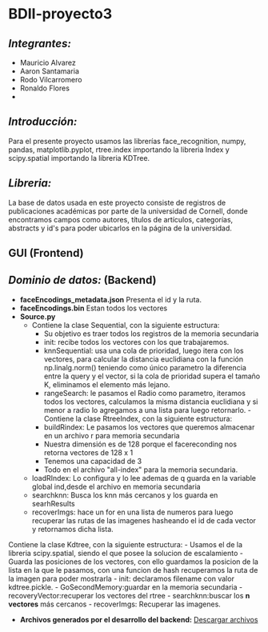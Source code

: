 # BDII-proyecto3
## ***Integrantes:***
- Mauricio Alvarez
- Aaron Santamaria
- Rodo Vilcarromero
- Ronaldo Flores
- 
## ***Introducción:***
Para el presente proyecto usamos las librerías face_recognition, numpy, pandas, matplotlib.pyplot, rtree.index importando la libreria Index y scipy.spatial importando la libreria KDTree.


## ***Libreria:***
La base de datos usada en este proyecto consiste de registros de publicaciones académicas por parte de la universidad de Cornell, donde encontramos campos como autores, títulos de artículos, categorías, abstracts y id's para poder ubicarlos en la página de la universidad.

## **GUI** (Frontend)

## ***Dominio de datos:*** (Backend)
- **faceEncodings_metadata.json**
Presenta el id y la ruta.
- **faceEncodings.bin**
Estan todos los vectores
- **Source.py**
    - Contiene la clase Sequential, con la siguiente estructura:
        - Su objetivo es traer todos los registros de la memoria secundaria
        - init: recibe todos los vectores con los que trabajaremos.
        - knnSequential: usa una cola de prioridad, luego itera con los vectores, para calcular la distancia euclidiana con la función np.linalg.norm() teniendo como único parametro la diferencia entre la query y el vector, si la cola de prioridad supera el tamaño K, eliminamos el elemento más lejano.
        - rangeSearch: le pasamos el Radio como parametro, iteramos todos los vectores, calculamos la misma distancia euclidiana y si menor a radio lo agregamos a una lista para luego retornarlo.
    -Contiene la clase RtreeIndex, con la siguiente estructura:
        - buildRindex: Le pasamos los vectores que queremos almacenar en un archivo r para memoria secundaria
        - Nuestra dimensión es de 128 porque el facereconding nos retorna vectores de 128 x 1
        - Tenemos una capacidad de 3
        - Todo en el archivo "all-index" para la memoria secundaria.
    - loadRIndex: Lo configura y lo lee ademas de q guarda en la variable global ind,desde el archivo en memoria secundaria
    - searchknn: Busca los knn más cercanos y los guarda en searhResults
    - recoverImgs: hace un for en una lista de numeros para luego recuperar las rutas de las imagenes hasheando el id de cada vector y retornamos dicha lista.   

Contiene la clase Kdtree, con la siguiente estructura:
    - Usamos el de la libreria scipy.spatial, siendo el que posee la solucion de escalamiento
    - Guarda las posiciones de los vectores, con ello guardamos la posicion de la lista en la que le pasamos, con una funcion de hash recuperamos la ruta de la imagen para poder mostrarla
    - init: declaramos filename con valor kdtree.pickle.
    - GoSecondMemory:guardar en la memoria secundaria 
    - recoveryVector:recuperar los vectores del rtree
    - searchknn:buscar los **n vectores** más cercanos
    - recoverImgs: Recuperar las imagenes.

- **Archivos generados por el desarrollo del backend:**
[Descargar archivos](https://drive.google.com/drive/folders/1a20unbmjfS_bZHMhosFUuWpFwGwLTRIz)

